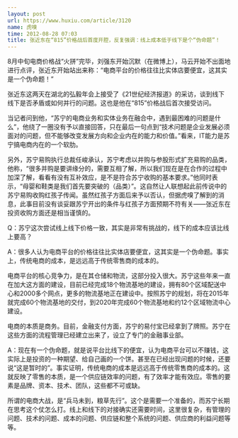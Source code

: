 ```yaml
---
layout: post
url: https://www.huxiu.com/article/3120
name: 虎嗅
time: 2012-08-28 07:03
title: 张近东在“815”价格战后首度开腔，反复强调：线上成本低于线下是个“伪命题”！
---
```

8月中旬电商价格战“火拼”完毕，刘强东开始沉默（在微博上），马云开始不出面地进行点评，张近东开始站出来称：“电商平台的价格往往比实体店要便宜，这其实是一个伪命题！”

张近东这两天在湖北的弘毅年会上接受了《21世纪经济报道》的采访，谈到线下线下是否矛盾或如何并行的问题。这也是他在“815”价格战后首次接受访问。

当记者问到他，“苏宁的电商业务和实体业务在融合中，遇到最困难的问题是什么”，他绕了一圈没有予以直接回答，只在最后一句点到“技术问题是企业发展必须面对的问题，但不能够改变发展方向和企业内在的能力和价值。”看来，IT能力是苏宁搞电商内在的一个软肋。

另外，苏宁易购执行总裁任峻承认，苏宁考虑以并购与参股形式扩充易购的品类，他称，“很多并购是要讲缘分的，需要互相了解，所以我们现在是在合作的过程中加深了解，看看有没有互补效应，是不是符合苏宁收购的基本要求。”他同时表示，“母婴和鞋类是我们首先要突破的（品类）”。这自然让人联想起此前传说中的苏宁易购收购红孩子传闻。虽然红孩子方面后来予以否认，但据虎嗅了解到的消息，此事目前没有谈妥跟苏宁开出的条件与红孩子方面预期不符有关——张近东在投资收购方面还是相当谨慎的。

Q：苏宁这次尝试线上线下价格一致，其实是非常有挑战的，线下的成本应该比线上要高？

A：很多人认为电商平台的价格往往比实体店要便宜，这其实是一个伪命题。事实上，传统电商的成本，是远远高于传统零售商的成本的。

电商平台的核心竞争力，是在其仓储和物流，这部分投入很大。苏宁这些年来一直在加大这方面的建设，目前已经完成18个物流基地的建设，拥有80个区域配送中心和2000多个网点，更多的物流基地正在建设中。按照苏宁的规划，将在2015年就完成60个物流基地的交付，到2020年完成60个物流基地和约12个区域物流中心建设。

电商的本质是商务。目前，金融支付方面，苏宁的易付宝已经拿到了牌照。苏宁在这些方面的流程管理已经建立出来了，设立了专门的金融事业部。

A：现在有一个伪命题，就是说平台比线下的便宜，认为电商平台可以不赚钱，这实际上是投资的一种期望、给自己画的一个饼。甚至在已经出现问题的时候，还要说“这是暂时的”。事实证明，传统电商的成本是远远高于传统零售商的成本的。这就反映了零售的本质，是一个供应链效率的问题，有了效率才能有效应。零售的要素是品牌、资本、技术、团队，这些都不可或缺。

所谓的电商大战，是“兵马未到，粮草先行”。这个是需要一个准备的，而苏宁长期在思考这个仗怎么打。线上和线下的对接确实还需要时间，这里很复杂，有管理的问题、技术的问题、成本的问题、供应链和整个系统的问题、供应商的利益问题等等。

